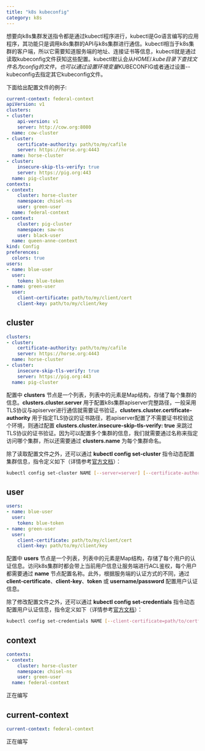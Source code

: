 ```yaml
---
title: "k8s kubeconfig"
category: k8s
---
```

想要向k8s集群发送指令都是通过kubectl程序进行，kubectl是Go语言编写的应用程序，其功能只是调用k8s集群的API与k8s集群进行通信。kubectl相当于k8s集群的客户端，所以它需要知道服务端的地址、连接证书等信息，kubectl就是通过读取kubeconfig文件获知这些配置。kubectl默认会从$HOME/.kube目录下查找文件名为config的文件，也可以通过设置环境变量$KUBECONFIG或者通过设置--kubeconfig去指定其它kubeconfig文件。

<!--more-->

下面给出配置文件的例子: 
```yaml
current-context: federal-context
apiVersion: v1
clusters:
- cluster:
    api-version: v1
    server: http://cow.org:8080
  name: cow-cluster
- cluster:
    certificate-authority: path/to/my/cafile
    server: https://horse.org:4443
  name: horse-cluster
- cluster:
    insecure-skip-tls-verify: true
    server: https://pig.org:443
  name: pig-cluster
contexts:
- context:
    cluster: horse-cluster
    namespace: chisel-ns
    user: green-user
  name: federal-context
- context:
    cluster: pig-cluster
    namespace: saw-ns
    user: black-user
  name: queen-anne-context
kind: Config
preferences:
  colors: true
users:
- name: blue-user
  user:
    token: blue-token
- name: green-user
  user:
    client-certificate: path/to/my/client/cert
    client-key: path/to/my/client/key
```

## cluster
```yaml
clusters:
- cluster:
    certificate-authority: path/to/my/cafile
    server: https://horse.org:4443
  name: horse-cluster
- cluster:
    insecure-skip-tls-verify: true
    server: https://pig.org:443
  name: pig-cluster
```
配置中 __clusters__ 节点是一个列表，列表中的元素是Map结构，存储了每个集群的信息。__clusters.cluster.server__ 用于配置k8s集群apiserver完整路径，一般采用TLS协议与apiserver进行通信就需要证书验证，__clusters.cluster.certificate-authority__ 用于指定TLS协议的证书路径，若apiserver配置了不需要证书校验这个环境，则通过配置 __clusters.cluster.insecure-skip-tls-verify: true__ 来跳过TLS协议的证书验证。因为可以配置多个集群的信息，我们就需要通过名称来指定访问哪个集群，所以还需要通过 __clusters.name__ 为每个集群命名。

除了读取配置文件之外，还可以通过 __kubectl config set-cluster__ 指令动态配置集群信息，指令定义如下（详情参考[官方文档](http://kubernetes.kansea.com/docs/user-guide/kubectl/kubectl_config_set-cluster/)）：
```sh
kubectl config set-cluster NAME [--server=server] [--certificate-authority=path/to/certficate/authority] [--insecure-skip-tls-verify=true]
```

## user
```yaml
users:
- name: blue-user
  user:
    token: blue-token
- name: green-user
  user:
    client-certificate: path/to/my/client/cert
    client-key: path/to/my/client/key
```
配置中 __users__ 节点是一个列表，列表中的元素是Map结构，存储了每个用户的认证信息。访问k8s集群时都会带上当前用户信息让服务端进行ACL鉴权，每个用户都需要通过 __name__ 节点配置名称。此外，根据服务端的认证方式的不同，通过 __client-certificate__、__client-key__、__token__ 或 __username/password__ 配置用户认证信息。

除了修改配置文件之外，还可以通过 __kubectl config set-credentials__ 指令动态配置用户认证信息，指令定义如下（详情参考[官方文档](http://kubernetes.kansea.com/docs/user-guide/kubectl/kubectl_config_set-credentials)）：
```sh
kubectl config set-credentials NAME [--client-certificate=path/to/certfile] [--client-key=path/to/keyfile] [--token=bearer_token] [--username=basic_user] [--password=basic_password]
```

## context
```yaml
contexts:
- context:
    cluster: horse-cluster
    namespace: chisel-ns
    user: green-user
  name: federal-context
```

正在编写

## current-context
```yaml
current-context: federal-context
```

正在编写
